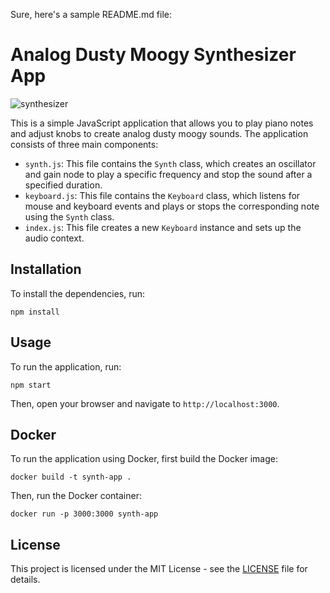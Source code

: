 Sure, here's a sample README.md file:

# Analog Dusty Moogy Synthesizer App

![synthesizer](https://img.icons8.com/cotton/2x/synthesizer.png)

This is a simple JavaScript application that allows you to play piano notes and adjust knobs to create analog dusty moogy sounds. The application consists of three main components:

- `synth.js`: This file contains the `Synth` class, which creates an oscillator and gain node to play a specific frequency and stop the sound after a specified duration.
- `keyboard.js`: This file contains the `Keyboard` class, which listens for mouse and keyboard events and plays or stops the corresponding note using the `Synth` class.
- `index.js`: This file creates a new `Keyboard` instance and sets up the audio context.

## Installation

To install the dependencies, run:

```
npm install
```

## Usage

To run the application, run:

```
npm start
```

Then, open your browser and navigate to `http://localhost:3000`.

## Docker

To run the application using Docker, first build the Docker image:

```
docker build -t synth-app .
```

Then, run the Docker container:

```
docker run -p 3000:3000 synth-app
```

## License

This project is licensed under the MIT License - see the [LICENSE](LICENSE) file for details.